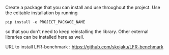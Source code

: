 Create a package that you can install and use throughout the project. Use the
editable installation by running 

```
pip install -e PROJECT_PACKAGE_NAME
```

so that you don't need to keep reinstalling the library. Other external
libraries can be installed here as well. 

URL to install LFR-benchmark : https://github.com/skojaku/LFR-benchmark
